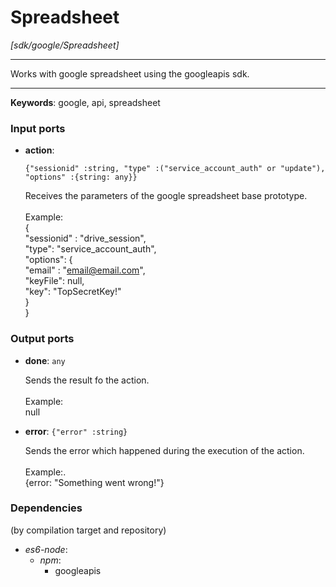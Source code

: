 # Spreadsheet

_[sdk/google/Spreadsheet]_

---

Works with google spreadsheet using the googleapis sdk.<br>

---

__Keywords__: google, api, spreadsheet

### Input ports

* __action__: 
    ```
    {"sessionid" :string, "type" :("service_account_auth" or "update"), "options" :{string: any}}
    ```

    Receives the parameters of the google spreadsheet base prototype.<br>
    <br>
    Example: <br>
    {<br>
      "sessionid" : "drive_session",<br>
      "type": "service_account_auth",<br>
      "options": {<br>
         "email" : "email@email.com",<br>
        "keyFile":  null,<br>
         "key": "TopSecretKey!" <br>
      }<br>
    }<br>

### Output ports

* __done__: ` any `

    Sends the result fo the action.<br>
    <br>
    Example:<br>
    null<br>


* __error__: ` {"error" :string} `

    Sends the error which happened during the execution of the action.<br>
    <br>
    Example:.<br>
    {error: "Something went wrong!"}<br>

### Dependencies
(by compilation target and repository)

* _es6-node_:
  * _npm_:
    * googleapis

